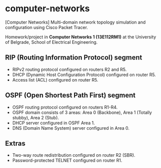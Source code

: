 # computer-networks
[Computer Networks] Multi-domain network topology simulation and configuration using Cisco Packet Tracer.

Homework/project in **Computer Networks 1 (13E112RM1)** at the University of Belgrade, School of Electrical Engineering.

## RIP (Routing Information Protocol) segment
* RIPv2 routing protocol configured on routers R2 and R5.
* DHCP (Dynamic Host Configuration Protocol) configured on router R5.
* Access list (ACL) configured on router R5.

## OSPF (Open Shortest Path First) segment
* OSPF routing protocol configured on routers R1-R4.
* OSPF domain consists of 3 areas: Area 0 (Backbone), Area 1 (Totally stubby), Area 2 (Stub).
* DHCP server configured in OSPF Area 1.
* DNS (Domain Name System) server configured in Area 0.

## Extras
* Two-way route redistribution configured on router R2 (SBR).
* Password-protected TELNET configured on router R1.
